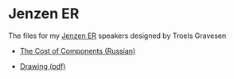 # Jenzen ER

The files for my [Jenzen ER](http://www.troelsgravesen.dk/Jenzen-SEAS-ER.htm) speakers designed by Troels Gravesen 

- [The Cost of Components (Russian)](https://docs.google.com/spreadsheets/d/e/2PACX-1vSB3FNFUVDHjRK6kU6tNd1HyQFS7vgX7NBvUzmXqsyFYa6fWkQUFsxqwkLvuTbK1k98puwC3UfetT3D/pubhtml?gid=0&single=true)

- [Drawing (pdf)](https://github.com/hww/jenzen-er/blob/main/nx/pdf/user_jz_dwg.pdf)
